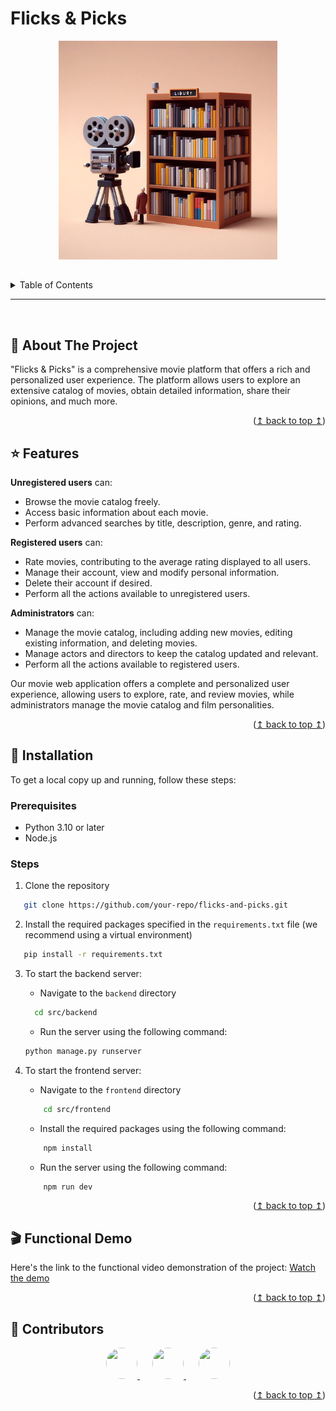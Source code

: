 <!-- TITLE -->

# Flicks & Picks

<!-- PROJECT LOGO -->
<div align="center">
  <img src="src/frontend/favicon.png" alt="Logo" width="350">
</div>

## <!-- TABLE OF CONTENTS -->

<details>
  <summary>Table of Contents</summary>
  <ol>
    <li><a href="#memo-about-the-project">About The Project</a></li>
    <li><a href="#star-features">Features</a></li>
    <li><a href="#rocket-installation">Installation</a></li>
    <li><a href="#clapper-functional-demo">Functional Demo</a></li>
    <li><a href="#-contributors">Contributors</a></li>
  </ol>
</details>

---

<br>

<!-- ABOUT THE PROJECT -->

## :memo: About The Project

"Flicks & Picks" is a comprehensive movie platform that offers a rich and personalized user experience. The platform allows users to explore an extensive catalog of movies, obtain detailed information, share their opinions, and much more.

<p align="right">(<a href="#flicks--picks">↥ back to top ↥</a>)</p>

<!-- FEATURES -->

## :star: Features

**Unregistered users** can:

- Browse the movie catalog freely.
- Access basic information about each movie.
- Perform advanced searches by title, description, genre, and rating.

**Registered users** can:

- Rate movies, contributing to the average rating displayed to all users.
- Manage their account, view and modify personal information.
- Delete their account if desired.
- Perform all the actions available to unregistered users.

**Administrators** can:

- Manage the movie catalog, including adding new movies, editing existing information, and deleting movies.
- Manage actors and directors to keep the catalog updated and relevant.
- Perform all the actions available to registered users.

Our movie web application offers a complete and personalized user experience, allowing users to explore, rate, and review movies, while administrators manage the movie catalog and film personalities.

<p align="right">(<a href="#flicks--picks">↥ back to top ↥</a>)</p>

<!-- INSTALLATION -->

## :rocket: Installation

To get a local copy up and running, follow these steps:

### Prerequisites

- Python 3.10 or later
- Node.js

### Steps

1. Clone the repository

```sh
   git clone https://github.com/your-repo/flicks-and-picks.git
```

2. Install the required packages specified in the `requirements.txt` file (we recommend using a virtual environment)

```sh
   pip install -r requirements.txt
```

3. To start the backend server:

   - Navigate to the `backend` directory

   ```sh
     cd src/backend
   ```

   - Run the server using the following command:

   ```sh
   python manage.py runserver
   ```

4. To start the frontend server:

   - Navigate to the `frontend` directory

   ```sh
       cd src/frontend
   ```

   - Install the required packages using the following command:

   ```sh
       npm install
   ```

   - Run the server using the following command:

   ```sh
       npm run dev
   ```

<p align="right">(<a href="#flicks--picks">↥ back to top ↥</a>)</p>

<!-- FUNCTIONAL DEMO -->

## :clapper: Functional Demo

Here's the link to the functional video demonstration of the project:
[Watch the demo](https://youtu.be/Z3yOZ9L5uHc)

<p align="right">(<a href="#flicks--picks">↥ back to top ↥</a>)</p>

<!-- CONTRIBUTORS -->

## 👥 Contributors

<div align="center">
  <a href="https://github.com/winoo19" style="margin: 0px 10px">
    <img src="https://github.com/winoo19.png" style="border-radius: 50%;" width="50" height="50">
  </a>
  <a href="https://github.com/rdgzmanuel" style="margin: 0px 10px">
    <img src="https://github.com/rdgzmanuel.png" style="border-radius: 50%;" width="50" height="50">
  </a>
  <a href="https://github.com/MiguelMontesLorenzo" style="margin: 0px 10px">
    <img src="https://github.com/MiguelMontesLorenzo.png" style="border-radius: 50%;" width="50" height="50">
  </a>
</div>

<p align="right">(<a href="#flicks--picks">↥ back to top ↥</a>)</p>
